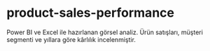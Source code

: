 # product-sales-performance
Power BI ve Excel ile hazırlanan görsel analiz. Ürün satışları, müşteri segmenti ve yıllara göre kârlılık incelenmiştir.
